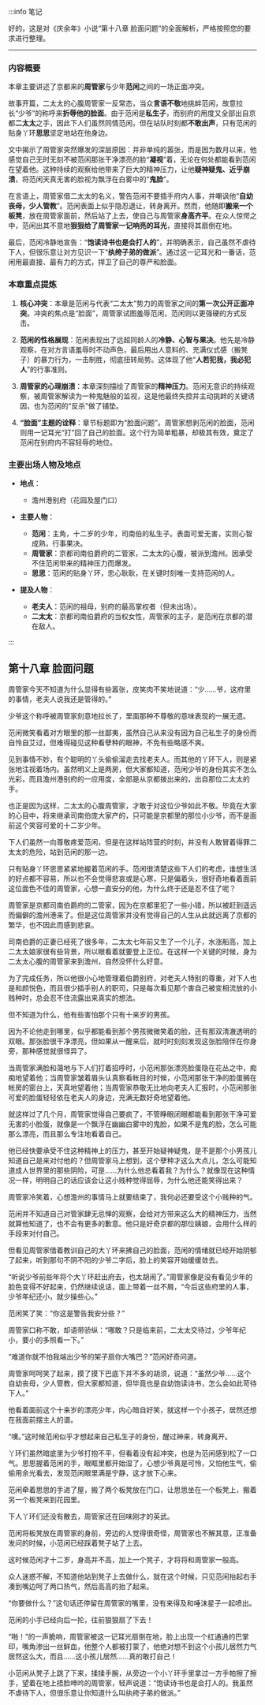 :::info 笔记

好的，这是对《庆余年》小说“第十八章 脸面问题”的全面解析，严格按照您的要求进行整理。

---

### 内容概要

本章主要讲述了京都来的**周管家**与少年**范闲**之间的一场正面冲突。

故事开篇，二太太的心腹周管家一反常态，当众**言语不敬**地挑衅范闲，故意拉长“少爷”的称呼来**折辱他的脸面**。由于范闲是**私生子**，而别府的用度又全部出自京都**二太太**之手，因此下人们虽然同情范闲，但在站队时刻都**不敢出声**，只有范闲的贴身丫环**思思**坚定地站在他身边。

文中揭示了周管家突然爆发的深层原因：并非单纯的嚣张，而是因为数月以来，他感觉自己无时无刻不被范闲那张干净漂亮的脸“**凝视**”着，无论在何处都能看到范闲在望着他。这种持续的观察给他带来了巨大的精神压力，让他**疑神疑鬼、近乎崩溃**，将范闲天真无害的脸视为飘浮在白雾中的“**鬼脸**”。

在言语上，周管家借二太太的名义，警告范闲不要插手府内人事，并嘲讽他“**自幼丧母，少人管教**”。范闲表面上似乎隐忍退让，转身离开。然而，他随即**搬来一个板凳**，放在周管家面前，然后站了上去，使自己与周管家**身高齐平**。在众人惊愕之中，范闲出其不意地**狠狠给了周管家一记响亮的耳光**，直接将其扇倒在地。

最后，范闲冷静地宣告：“**饱读诗书也是会打人的**”，并明确表示，自己虽然不虐待下人，但很乐意让对方见识一下“**纨绔子弟的做派**”。通过这一记耳光和一番话，范闲用最直接、最有力的方式，捍卫了自己的尊严和脸面。

### 本章重点提炼

1.  **核心冲突**：本章是范闲与代表“二太太”势力的周管家之间的**第一次公开正面冲突**。冲突的焦点是“脸面”，周管家试图羞辱范闲，范闲则以更强硬的方式反击。

2.  **范闲的性格展现**：范闲表现出了远超同龄人的**冷静、心智与果决**。他先是冷静观察，在对方言语羞辱时不动声色，最后用出人意料的、充满仪式感（搬凳子）的暴力行为，一击制胜，彻底扭转局势。这体现了他“**人若犯我，我必犯人**”的行事准则。

3.  **周管家的心理崩溃**：本章深刻描绘了周管家的**精神压力**。范闲无意识的持续观察，被周管家解读为一种鬼魅般的监视，这是他最终失控并主动挑衅的关键诱因，也为范闲的“反杀”做了铺垫。

4.  **“脸面”主题的诠释**：章节标题即为“脸面问题”。周管家想剥范闲的脸面，范闲则用一记耳光“打”回了自己的脸面。这个行为简单粗暴，却极其有效，奠定了范闲在别府内不容轻辱的地位。

### 主要出场人物及地点

*   **地点**：
    *   澹州港别府（花园及屋门口）

*   **主要人物**：
    *   **范闲**：主角，十二岁的少年，司南伯的私生子。表面可爱无害，实则心智成熟，行事果决。
    *   **周管家**：京都司南伯爵府的二管家，二太太的心腹，被派到澹州。因承受不住范闲带来的精神压力而爆发。
    *   **思思**：范闲的贴身丫环，忠心耿耿，在关键时刻唯一支持范闲的人。

*   **提及人物**：
    *   **老夫人**：范闲的祖母，别府的最高掌权者（但未出场）。
    *   **二太太**：京都司南伯爵府的当权女性，周管家的主子，是范闲在京都的潜在敌人。

:::

## 第十八章 **脸面问题**

周管家今天不知道为什么显得有些嚣张，皮笑肉不笑地说道：“少……爷，这府里的事情，老夫人说我还是管得的。”

少爷这个称呼被周管家刻意地拉长了，里面那种不尊敬的意味表现的一展无遗。

范闲微笑看着对方眼里的那一丝鄙夷，虽然自己从来没有因为自己私生子的身份而自怜自艾过，但难得碰见这种看孽种的眼神，不免有些略感不爽。

见到事情不妙，有个聪明的丫头偷偷溜走去找老夫人。而其他的丫环下人，则是紧张地注视着场内。虽然明义上是两房，但大家都知道，范闲少爷的身份其实不怎么光彩，而且澹州港别府的一应用度，全部是从京都拨出来的，出自那位二太太的手。

也正是因为这样，二太太的心腹周管家，才敢于对这位少爷如此不敬。毕竟在大家的心目中，将来继承司南伯庞大家产的，只可能是京都里的那位小少爷，而不是面前这个笑容可爱的十二岁少年。

下人们虽然一向尊敬疼爱范闲，但是在这样站阵营的时刻，并没有人敢冒着得罪二太太的危险，站到范闲的那一边。

只有贴身丫环思思紧紧地握着范闲的手。范闲很清楚这些下人们的考虑，谁想生活的好点都不容易，所以也不会觉得悲哀或是心寒，只是偏着头，很好奇地看着面前这位面色不佳的周管家，心想一直安分的他，为什么终于还是忍不住了呢？

周管家是京都司南伯爵府的二管家，因为在京都里犯了一些小错，所以被赶到遥远而偏僻的澹州港来了。但是这位周管家并没有觉得自己的人生从此就远离了京都的繁华，也不因此而感到悲哀。

司南伯爵的正妻已经死了很多年，二太太七年前又生了一个儿子，水涨船高，加上二太太娘家很有些背景，所以眼看着就要登上正位。在这样一个关键的时候，身为二太太心腹的周管家来到澹州，自然没怀什么好意。

为了完成任务，所以他很小心地管理着伯爵别府，对老夫人特别的尊重，对下人也是和颜悦色，而且很少插手别人的职司，只是每次看见那个害自己被变相流放的小贱种时，总会忍不住流露出来真实的想法。

但不知道为什么，他有些害怕那个只有十来岁的男孩。

因为不论他走到哪里，似乎都能看到那个男孩微微笑着的脸，还有那双清澈透明的双眼。那张脸很干净漂亮，但如果从一醒来后，就时时刻刻发现这张脸陪伴在你身旁，那种感觉就很怪异了。

当周管家满脸和蔼地与下人们打着招呼时，小范闲那张漂亮脸蛋隐在花丛之中，痴痴地望着他；当周管家皱着眉头认真察看帐目的时候，小范闲那张干净的脸蛋搁在帐房的窗台上，天真地望着他；当周管家恭敬无比地向老夫人汇报时，小范闲那张可爱的脸蛋轻轻依在老夫人的身边，充满无数好奇地望着他。

就这样过了几个月，周管家觉得自己要疯了，不管睁眼闭眼都能看到那张干净可爱无害的小脸蛋，就像是一个飘浮在幽幽白雾中的鬼脸，如果不是鬼的脸，怎么可能那么漂亮，而且那么专注地看着自己。

他已经快要承受不住这种精神上的压力，甚至开始疑神疑鬼，是不是那个小男孩儿知道自己是来对付他的？但周管家马上想到，这个孽种才这么大点儿，怎么可能知道成人世界里的那些阴险，可是……为什么他总看着我？为什么？就像现在这种情况一样，明明自己的话应该会让这小贱种觉得屈辱，为什么他还能笑得出来？

周管家冷笑着，心想澹州的事情马上就要结束了，我何必还要受这个小贱种的气。

范闲并不知道自己对管家肆无忌惮的观察，会给对方带来这么大的精神压力，当然就算他知道了，也不会有更多的歉意。他只是好奇京都的那位姨娘，会用什么样的手段来对付自己。

但看见周管家借着教训自己的大丫环来拂自己的脸面，范闲的情绪就已经开始阴郁了起来，听到那句不阴不阳的少爷二字后，脸上的笑容开始缓缓敛去。

“听说少爷前些年将个大丫环赶出府去，也太胡闹了。”周管家像是没有看见少年的脸色变得不好起来，仍然继续说话，面上带着一丝不屑，“今后这些府里的人事，少爷年纪还小，就少操些心。”

范闲笑了笑：“你这是警告我安分些？”

周管家口称不敢，却语带骄纵：“哪敢？只是临来前，二太太交待过，少爷年纪小，要小的多照看一下。”

“难道你就不怕我端出少爷的架子扇你大嘴巴？”范闲好奇问道。

周管家呵呵笑了起来，摸了摸下巴底下并不多的胡须，说道：“虽然少爷……这个自幼丧母，少人管教，但大家都知道，但毕竟也是自幼饱读诗书，怎么会如此苛待下人。”

他看着面前这个十来岁的漂亮少年，内心暗自好笑，就这样一个小孩子，居然还想在我面前摆主人的谱。

“噢。”这时候范闲似乎才想起来自己私生子的身份，醒过神来，转身离开。

丫环们虽然暗底里为少爷打抱不平，但看着没有起冲突，也是为范闲感到松了一口气。思思握着范闲的手，眼眶里都开始湿了，心想少爷真是可怜，又怕他生气，偷偷用余光看去，发现范闲眼里满是宁静，这才放下心来。

范闲牵着思思的手进了屋，搬了两个板凳放在门口，让思思坐在一个板凳上，搬着另一个板凳来到花园里。

下人丫环们还没有散去，周管家还在回味刚才的英武。

范闲将板凳放在周管家的身前，旁边的人觉得很奇怪，周管家也不解其意，正准备发问的时候，小范闲已经踩着凳子站了上去。

这时候范闲才十二岁，身高并不高，加上一个凳子，才将将和周管家一般高。

众人迷惑不解，不知道他站到凳子上去做什么，就在这个时候，只见范闲抬起右手凑到嘴边呵了两口热气，然后高高的抬了起来。

“你要做什么？”这句话还停留在周管家的嘴里，没有来得及和唾沫星子一起喷出。

范闲的小手已经向后一抡，往前狠狠扇了下去！

“啪！”的一声脆响，周管家被这一记耳光扇倒在地，脸上出现一个红通通的巴掌印，嘴角渗出一丝鲜血，他整个人都被打蒙了，他绝对想不到这个小孩儿居然力气居然这么大，而且……这小孩儿居然……真的敢打自己！

小范闲从凳子上跳了下来，揉揉手腕，从旁边一个小丫环手里拿过一方手帕擦了擦手，望着在地上捂脸呻吟的周管家，轻声说道：“饱读诗书也是会打人的。我虽然不虐待下人，但很乐意让你知道什么叫纨绔子弟的做派。”

